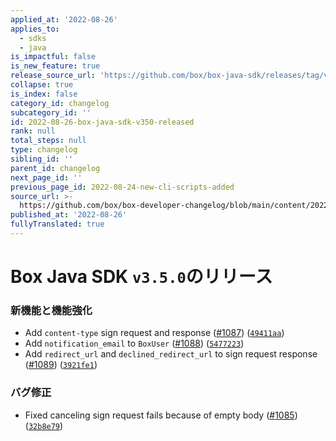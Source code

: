 ```yaml
---
applied_at: '2022-08-26'
applies_to:
  - sdks
  - java
is_impactful: false
is_new_feature: true
release_source_url: 'https://github.com/box/box-java-sdk/releases/tag/v3.5.0'
collapse: true
is_index: false
category_id: changelog
subcategory_id: ''
id: 2022-08-26-box-java-sdk-v350-released
rank: null
total_steps: null
type: changelog
sibling_id: ''
parent_id: changelog
next_page_id: ''
previous_page_id: 2022-08-24-new-cli-scripts-added
source_url: >-
  https://github.com/box/box-developer-changelog/blob/main/content/2022/08-26-box-java-sdk-v350-released.md
published_at: '2022-08-26'
fullyTranslated: true
---
```

# Box Java SDK `v3.5.0`のリリース

### 新機能と機能強化

* Add `content-type` sign request and response ([#1087][1]) ([`49411aa`][2])
* Add `notification_email` to `BoxUser` ([#1088][3]) ([`5477223`][4])
* Add `redirect_url` and `declined_redirect_url` to sign request response ([#1089][5]) ([`3921fe1`][6])

### バグ修正

* Fixed canceling sign request fails because of empty body ([#1085][7]) ([`32b8e79`][8])

[1]: https://github.com/box/box-java-sdk/issues/1087

[2]: https://github.com/box/box-java-sdk/commit/49411aaeea6d3ff8de10e3fbc3c60bba1bc54748

[3]: https://github.com/box/box-java-sdk/issues/1088

[4]: https://github.com/box/box-java-sdk/commit/547722347a920ba11e5fff7a8df5201720af815a

[5]: https://github.com/box/box-java-sdk/issues/1089

[6]: https://github.com/box/box-java-sdk/commit/3921fe1a4a6249146a8dd2f22e15801846bc073b

[7]: https://github.com/box/box-java-sdk/issues/1085

[8]: https://github.com/box/box-java-sdk/commit/32b8e79ebc8995ab933c32d28c3e2f17d9627a70
